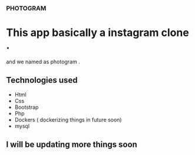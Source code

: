 ### PHOTOGRAM

# This app basically a instagram clone . 
and we named as photogram .

 ## Technologies used
 - Html
 - Css
 - Bootstrap
 - Php
 - Dockers ( dockerizing things in future soon)
 - mysql
 
 
 ## I  will be updating more things soon
